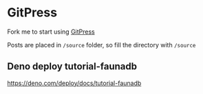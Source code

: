 # GitPress

Fork me to start using [GitPress](https://gitpress.io)

Posts are placed in `/source` folder, so fill the directory with `/source`

## Deno deploy tutorial-faunadb

https://deno.com/deploy/docs/tutorial-faunadb
